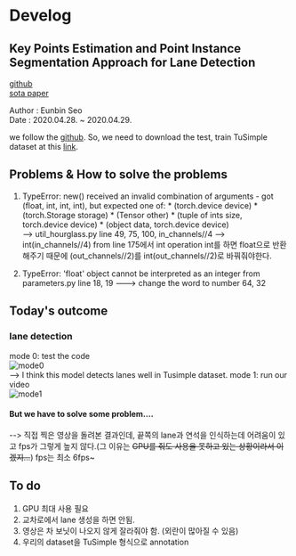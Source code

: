 # Develog
## Key Points Estimation and Point Instance Segmentation Approach for Lane Detection
[github](https://github.com/koyeongmin/PINet) <br/>
[sota paper](https://arxiv.org/pdf/2002.06604.pdf)

Author : Eunbin Seo <br/>
Date : 2020.04.28. ~ 2020.04.29.

we follow the [github](https://github.com/koyeongmin/PINet). So, we need to download the test, train TuSimple dataset at this [link](https://github.com/TuSimple/tusimple-benchmark/issues/3).<br/>

## Problems & How to solve the problems
1. TypeError: new() received an invalid combination of arguments - got (float, int, int, int), but expected one of: * (torch.device device) * (torch.Storage storage) * (Tensor other) * (tuple of ints size, torch.device device) * (object data, torch.device device) <br/>
--> util_hourglass.py
line 49, 75, 100, in_channels//4  --> int(in_channels//4)
from line 175에서 int operation int를 하면 float으로 반환해주기 때문에 (out_channels//2)를 int(out_channels//2)로 바꿔줘야한다.

2. TypeError: 'float' object cannot be interpreted as an integer
from parameters.py line 18, 19 ---> change the word to number 64, 32

## Today's outcome
### lane detection
mode 0: test the code  
![mode0](https://user-images.githubusercontent.com/53460541/86725704-d883cb80-c064-11ea-9dda-4c4736b7f85e.png)  
--> I think this model detects lanes well in Tusimple dataset.
mode 1: run our video  
![mode1](https://user-images.githubusercontent.com/53460541/86725709-d9b4f880-c064-11ea-884d-5a407210005f.png)

#### But we have to solve some problem....
--> 직접 찍은 영상을 돌려본 결과인데, 끝쪽의 lane과 연석을 인식하는데 어려움이 있고 fps가 그렇게 높지 않다.(그 이유는 ~~GPU를 줘도 사용을 못하고 있는 상황이라서 이겠지...~~) fps는 최소 6fps~

## To do
1. GPU 최대 사용 필요
2. 교차로에서 lane 생성을 하면 안됨.
3. 영상은 차 보닛이 나오지 않게 잘라줘야 함. (외란이 많아질 수 있음)
4. 우리의 dataset을 TuSimple 형식으로 annotation

